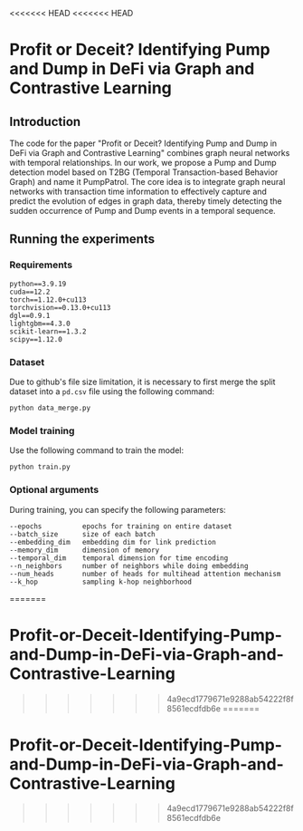 <<<<<<< HEAD
<<<<<<< HEAD
# Profit or Deceit? Identifying Pump and Dump in DeFi via Graph and Contrastive Learning

## Introduction

The code for the paper "Profit or Deceit? Identifying Pump and Dump in DeFi via Graph and Contrastive Learning" combines graph neural networks with temporal relationships. In our work, we propose a Pump and Dump detection model based on T2BG (Temporal Transaction-based Behavior Graph) and name it PumpPatrol. The core idea is to integrate graph neural networks with transaction time information to effectively capture and predict the evolution of edges in graph data, thereby timely detecting the sudden occurrence of Pump and Dump events in a temporal sequence.

## Running the experiments

### Requirements

```
python==3.9.19
cuda==12.2
torch==1.12.0+cu113
torchvision==0.13.0+cu113
dgl==0.9.1
lightgbm==4.3.0
scikit-learn==1.3.2
scipy==1.12.0
```

### Dataset

Due to github's file size limitation, it is necessary to first merge the split dataset into a `pd.csv` file using the following command:

```
python data_merge.py
```

### Model training

Use the following command to train the model:

```
python train.py
```

### Optional arguments

During training, you can specify the following parameters:

```
--epochs          epochs for training on entire dataset
--batch_size      size of each batch
--embedding_dim   embedding dim for link prediction
--memory_dim      dimension of memory
--temporal_dim    temporal dimension for time encoding
--n_neighbors     number of neighbors while doing embedding
--num_heads       number of heads for multihead attention mechanism
--k_hop           sampling k-hop neighborhood
```

=======
# Profit-or-Deceit-Identifying-Pump-and-Dump-in-DeFi-via-Graph-and-Contrastive-Learning
>>>>>>> 4a9ecd1779671e9288ab54222f8f8561ecdfdb6e
=======
# Profit-or-Deceit-Identifying-Pump-and-Dump-in-DeFi-via-Graph-and-Contrastive-Learning
>>>>>>> 4a9ecd1779671e9288ab54222f8f8561ecdfdb6e
